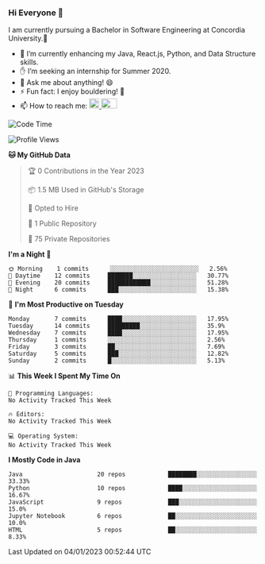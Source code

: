 ### Hi Everyone 👋
I am currently pursuing a Bachelor in Software Engineering at Concordia University.🏫

- 🌱 I’m currently enhancing my Java, React.js, Python, and Data Structure skills.
- ✋ I’m seeking an internship for Summer 2020.
- 💬 Ask me about anything! 😄
- ⚡ Fun fact: I enjoy bouldering! 🧗‍
- 📫 How to reach me: <a href="https://www.linkedin.com/in/siu-tong-ye/" target="_blank"> <img width="20px" width="32" src="https://cdn.jsdelivr.net/npm/simple-icons@v3/icons/linkedin.svg" /> </a> <a href="mailto:SiuTongYe@gmail.com" target="_blank"> <img height="20" width="32" src="https://cdn.jsdelivr.net/npm/simple-icons@v3/icons/gmail.svg" /> </a>

<!--START_SECTION:waka-->
![Code Time](http://img.shields.io/badge/Code%20Time-278%20hrs%201%20min-blue)

![Profile Views](http://img.shields.io/badge/Profile%20Views-0-blue)

**🐱 My GitHub Data** 

> 🏆 0 Contributions in the Year 2023
 > 
> 📦 1.5 MB Used in GitHub's Storage 
 > 
> 💼 Opted to Hire
 > 
> 📜 1 Public Repository 
 > 
> 🔑 75 Private Repositories  
 > 
**I'm a Night 🦉** 

```text
🌞 Morning    1 commits      ░░░░░░░░░░░░░░░░░░░░░░░░░   2.56% 
🌆 Daytime    12 commits     ███████░░░░░░░░░░░░░░░░░░   30.77% 
🌃 Evening    20 commits     ████████████░░░░░░░░░░░░░   51.28% 
🌙 Night      6 commits      ███░░░░░░░░░░░░░░░░░░░░░░   15.38%

```
📅 **I'm Most Productive on Tuesday** 

```text
Monday       7 commits      ████░░░░░░░░░░░░░░░░░░░░░   17.95% 
Tuesday      14 commits     █████████░░░░░░░░░░░░░░░░   35.9% 
Wednesday    7 commits      ████░░░░░░░░░░░░░░░░░░░░░   17.95% 
Thursday     1 commits      ░░░░░░░░░░░░░░░░░░░░░░░░░   2.56% 
Friday       3 commits      ██░░░░░░░░░░░░░░░░░░░░░░░   7.69% 
Saturday     5 commits      ███░░░░░░░░░░░░░░░░░░░░░░   12.82% 
Sunday       2 commits      █░░░░░░░░░░░░░░░░░░░░░░░░   5.13%

```


📊 **This Week I Spent My Time On** 

```text
💬 Programming Languages: 
No Activity Tracked This Week

🔥 Editors: 
No Activity Tracked This Week

💻 Operating System: 
No Activity Tracked This Week

```

**I Mostly Code in Java** 

```text
Java                     20 repos            ████████░░░░░░░░░░░░░░░░░   33.33% 
Python                   10 repos            ████░░░░░░░░░░░░░░░░░░░░░   16.67% 
JavaScript               9 repos             ███░░░░░░░░░░░░░░░░░░░░░░   15.0% 
Jupyter Notebook         6 repos             ██░░░░░░░░░░░░░░░░░░░░░░░   10.0% 
HTML                     5 repos             ██░░░░░░░░░░░░░░░░░░░░░░░   8.33%

```



 Last Updated on 04/01/2023 00:52:44 UTC
<!--END_SECTION:waka-->
